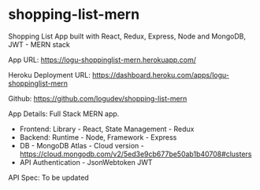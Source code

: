 # shopping-list-mern
Shopping List App built with React, Redux, Express, Node and MongoDB, JWT - MERN stack

App URL:
https://logu-shoppinglist-mern.herokuapp.com/

Heroku Deployment URL:
https://dashboard.heroku.com/apps/logu-shoppinglist-mern

Github:
https://github.com/logudev/shopping-list-mern

App Details:
Full Stack MERN app.
* Frontend: Library - React, State Management - Redux
* Backend: Runtime - Node, Framework - Express
* DB - MongoDB Atlas - Cloud version - https://cloud.mongodb.com/v2/5ed3e9cb677be50ab1b40708#clusters
* API Authentication - JsonWebtoken JWT

API Spec: To be updated

